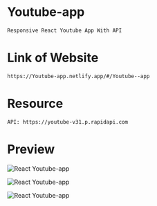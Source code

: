 # Youtube-app

    Responsive React Youtube App With API

# Link of Website

    https://Youtube-app.netlify.app/#/Youtube--app

# Resource

    API: https://youtube-v31.p.rapidapi.com

# Preview

![React Youtube-app](https://user-images.githubusercontent.com/76922296/156870941-95775569-4d1d-40a1-80b5-d44cad37de81.png)

![React Youtube-app](https://user-images.githubusercontent.com/76922296/156870951-c21df3ee-75d0-4bbf-9b61-cb31a838be51.png)

![React Youtube-app](https://user-images.githubusercontent.com/76922296/156870957-d83ad1e5-10b8-41a5-954c-d2d50b190433.png)